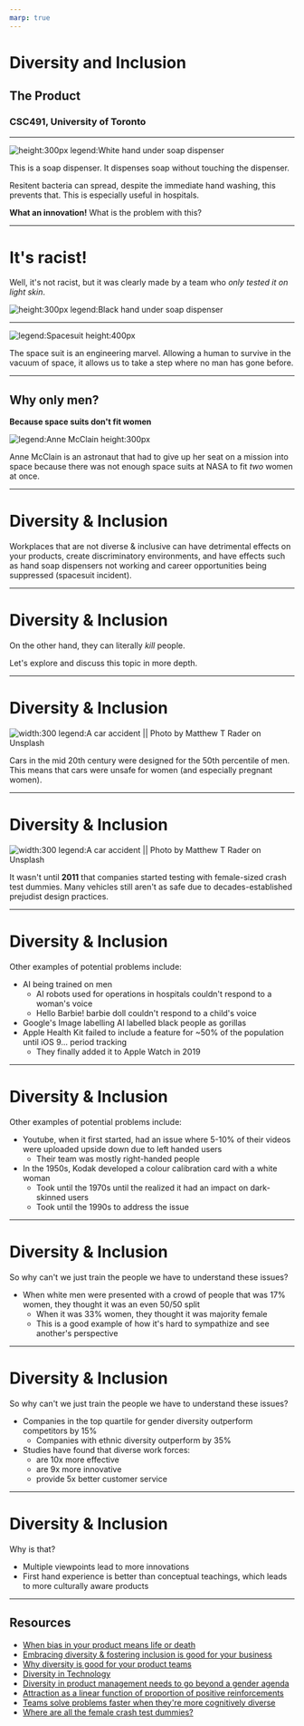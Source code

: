 ```yaml
---
marp: true
---
```


# Diversity and Inclusion

## The Product

### CSC491, University of Toronto

---


![height:300px legend:White hand under soap dispenser](./img/diversity/white_hand.jpg)

This is a soap dispenser. It dispenses soap without touching the dispenser.

Resitent bacteria can spread, despite the immediate hand washing, this prevents that. This is especially useful in hospitals.

**What an innovation!** What is the problem with this?

---

# It's racist!

Well, it's not racist, but it was clearly made by a team who _only tested it on light skin_.

![height:300px legend:Black hand under soap dispenser](./img/diversity/black_hand.jpg)

---

![legend:Spacesuit height:400px](./img/diversity/spacesuit.jpg)

The space suit is an engineering marvel. Allowing a human to survive in the vacuum of space, it allows us to take a step where no man has gone before.

___

## Why only men?

**Because space suits don't fit women**

![legend:Anne McClain height:300px](./img/diversity/anne_mcclain.jpg)

Anne McClain is an astronaut that had to give up her seat on a mission into space because there was not enough space suits at NASA to fit _two_ women at once.

---

# Diversity & Inclusion

Workplaces that are not diverse & inclusive can have detrimental effects on your products, create discriminatory environments, and have effects such as hand soap dispensers not working and career opportunities being suppressed (spacesuit incident).

---

# Diversity & Inclusion

On the other hand, they can literally _kill_ people.

Let's explore and discuss this topic in more depth.

---

# Diversity & Inclusion

![width:300 legend:A car accident || Photo by Matthew T Rader on Unsplash](./img/diversity/car_accident.jpg)

Cars in the mid 20th century were designed for the 50th percentile of men. This means that cars were unsafe for women (and especially pregnant women).

---

# Diversity & Inclusion

![width:300 legend:A car accident || Photo by Matthew T Rader on Unsplash](./img/diversity/car_accident.jpg)

It wasn't until **2011** that companies started testing with female-sized crash test dummies. Many vehicles still aren't as safe due to decades-established prejudist design practices.

---

# Diversity & Inclusion

Other examples of potential problems include:

- AI being trained on men
    - AI robots used for operations in hospitals couldn't respond to a woman's voice
    - Hello Barbie! barbie doll couldn't respond to a child's voice
- Google's Image labelling AI labelled black people as gorillas
- Apple Health Kit failed to include a feature for ~50% of the population until iOS 9... period tracking
    - They finally added it to Apple Watch in 2019

---

# Diversity & Inclusion

Other examples of potential problems include:

- Youtube, when it first started, had an issue where 5-10% of their videos were uploaded upside down due to left handed users
    - Their team was mostly right-handed people
- In the 1950s, Kodak developed a colour calibration card with a white woman
    - Took until the 1970s until the realized it had an impact on dark-skinned users
    - Took until the 1990s to address the issue

---

# Diversity & Inclusion

So why can't we just train the people we have to understand these issues?

- When white men were presented with a crowd of people that was 17% women, they thought it was an even 50/50 split
   - When it was 33% women, they thought it was majority female
   - This is a good example of how it's hard to sympathize and see another's perspective

---

# Diversity & Inclusion

So why can't we just train the people we have to understand these issues?

- Companies in the top quartile for gender diversity outperform competitors by 15%
   - Companies with ethnic diversity outperform by 35%
- Studies have found that diverse work forces:
    - are 10x more effective
    - are 9x more innovative
    - provide 5x better customer service

---

# Diversity & Inclusion

Why is that?

- Multiple viewpoints lead to more innovations
- First hand experience is better than conceptual teachings, which leads to more culturally aware products

---

## Resources

- [When bias in your product means life or death](https://techcrunch.com/2016/11/16/when-bias-in-product-design-means-life-or-death/)
- [Embracing diversity & fostering inclusion is good for your business](https://www.forbes.com/sites/shereeatcheson/2018/09/25/embracing-diversity-and-fostering-inclusion-is-good-for-your-business/#6fca153b72b1)
- [Why diversity is good for your product teams](https://medium.com/the-reading-room/why-diversity-is-good-for-your-product-teams-7a60bdbb0096)
- [Diversity in Technology](https://open.buffer.com/diversity-in-technology/)
- [Diversity in product management needs to go beyond a gender agenda](https://thatproductchick.com/2018/03/11/diversity-in-product-management-needs-to-go-beyond-a-gender-agenda/)
- [Attraction as a linear function of proportion of positive reinforcements](https://psycnet.apa.org/record/1965-12050-001)
- [Teams solve problems faster when they're more cognitively diverse](https://hbr.org/2017/03/teams-solve-problems-faster-when-theyre-more-cognitively-diverse)
- [Where are all the female crash test dummies?](https://medium.com/@AnnaJS15/where-are-all-the-female-crash-test-dummies-a1391795be41)
